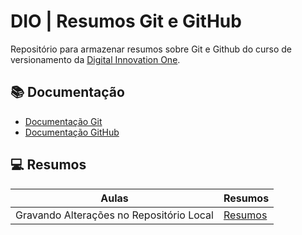 # DIO | Resumos Git e GitHub

Repositório para armazenar resumos sobre Git e Github do curso de versionamento da [Digital Innovation One](https://web.dio.me/course/versionamento-de-codigo-com-git-e-github/learning/599dd3dd-d189-474f-a55c-22f37b4472da?back=/track/santander-bootcamp-2023-fullstack-java-angular&tab=undefined&moduleId=undefined).

## 📚 Documentação
- [Documentação Git](https://git-scm.com/doc)
- [Documentação GitHub](https://docs.github.com/)

## 💻 Resumos
| Aulas | Resumos | 
|-------|--------|
| Gravando Alterações no Repositório Local | [Resumos]()|
